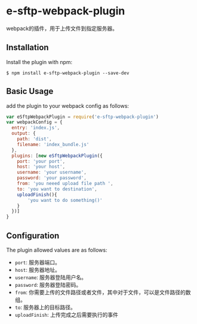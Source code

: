 # e-sftp-webpack-plugin

webpack的插件，用于上传文件到指定服务器。  

Installation
------------
Install the plugin with npm:
```shell
$ npm install e-sftp-webpack-plugin --save-dev
```

Basic Usage
-----------

add the plugin to your webpack config as follows:

```javascript
var eSftpWebpackPlugin = require('e-sftp-webpack-plugin')
var webpackConfig = {
  entry: 'index.js',
  output: {
    path: 'dist',
    filename: 'index_bundle.js'
  },
  plugins: [new eSftpWebpackPlugin({
    port: 'your port',
    host: 'your host',
    username: 'your username',
    password: 'your password',
    from: 'you neeed upload file path ',
    to: 'you want to destination',
    uploadFinish(){
        'you want to do something()'
    }  
  })]
}
```

Configuration
-------------
The plugin allowed values are as follows:

- `port`: 服务器端口。 
- `host`: 服务器地址。
- `username`: 服务器登陆用户名。
- `password`: 服务器登陆密码。
- `from`: 你需要上传的文件路径或者文件，其中对于文件，可以是文件路径的数组。
- `to`: 服务器上的目标路径。
- `uploadFinish`: 上传完成之后需要执行的事件